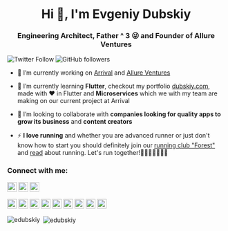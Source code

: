 <h1 align="center">Hi 👋, I'm Evgeniy Dubskiy</h1>
<h3 align="center">Engineering Architect, Father ^ 3 😜 and Founder of Allure Ventures</h3>

![Twitter Follow](https://img.shields.io/twitter/follow/edubskiy?label=edubskiy&logo=twitter&style=for-the-badge)
![GitHub followers](https://img.shields.io/github/followers/edubskiy?logo=GitHub&style=for-the-badge)

- 🔭 I’m currently working on [Arrival](https://arrival.com/) and [Allure Ventures](https://allure.ventures)

- 🌱 I’m currently learning **Flutter**, checkout my portfolio [dubskiy.com](http://dubskiy.com), made with ❤️  in Flutter and **Microservices** which we with my team are making on our current project at Arrival

- 👯 I’m looking to collaborate with **companies looking for quality apps to grow its business** and **content creators**

- ⚡ **I love running** and whether you are advanced runner or just don't know how to start you should definitely join our [running club "Forest"](https://www.strava.com/clubs/705415) and [read](https://forest-club.github.io/) about running. Let's run together!🏃🏃🏿🏃‍♂️🏃🏾


### Connect with me:

<a href="https://twitter.com/edubskiy" target="blank"><img src="https://cdn.jsdelivr.net/npm/simple-icons@3.0.1/icons/twitter.svg" alt="edubskiy" height="22" width="22" /></a>
<a href="https://linkedin.com/in/edubskiy" target="blank"><img src="https://cdn.jsdelivr.net/npm/simple-icons@3.0.1/icons/linkedin.svg" alt="edubskiy" height="22" width="22" /></a>
<a href="https://instagram.com/codelovely.app" target="blank"><img src="https://cdn.jsdelivr.net/npm/simple-icons@3.0.1/icons/instagram.svg" alt="allure.ventures" height="22" width="22" /></a>


<p align="left">
  <img src="https://www.vectorlogo.zone/logos/reactjs/reactjs-icon.svg" alt="dart" width="22" height="22"/>
  <img src="https://www.vectorlogo.zone/logos/dartlang/dartlang-icon.svg" alt="dart" width="22" height="22"/>
  <img src="https://www.vectorlogo.zone/logos/typescriptlang/typescriptlang-icon.svg" alt="figma" width="22" height="22"/>
  <img src="https://www.vectorlogo.zone/logos/flutterio/flutterio-icon.svg" alt="flutter" width="22" height="22"/>
  <img src="https://www.vectorlogo.zone/logos/git-scm/git-scm-icon.svg" alt="git" width="22" height="22"/>
  <img src="https://www.vectorlogo.zone/logos/postgresql/postgresql-icon.svg" alt="git" width="22" height="22"/>
  <img src="https://www.vectorlogo.zone/logos/linux/linux-icon.svg" alt="linux" width="22" height="22"/>
  <img src="https://www.vectorlogo.zone/logos/python/python-icon.svg" alt="linux" width="22" height="22"/>  
  <img src="https://www.vectorlogo.zone/logos/figma/figma-icon.svg" alt="figma" width="22" height="22"/>
</p>

<p><img align="left" src="https://github-readme-stats.vercel.app/api/top-langs/?username=edubskiy&layout=compact&hide=html" alt="edubskiy" /></p>

<p>&nbsp;<img align="center" src="https://github-readme-stats.vercel.app/api?username=edubskiy&show_icons=true" alt="edubskiy" /></p>

<!--
**edubskiy/edubskiy** is a ✨ _special_ ✨ repository because its `README.md` (this file) appears on your GitHub profile.

Here are some ideas to get you started:

- 🔭 I’m currently working on ...
- 🌱 I’m currently learning ...
- 👯 I’m looking to collaborate on ...
- 🤔 I’m looking for help with ...
- 💬 Ask me about ...
- 📫 How to reach me: ...
- 😄 Pronouns: ...
- ⚡ Fun fact: ...
-->
